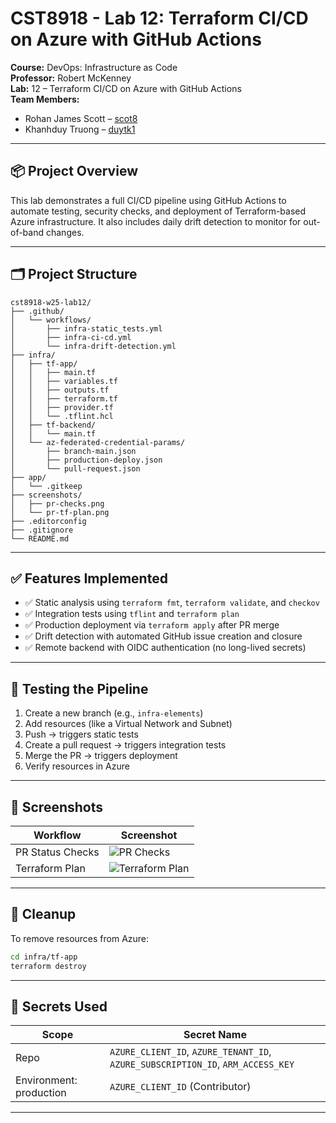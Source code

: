 # CST8918 - Lab 12: Terraform CI/CD on Azure with GitHub Actions

**Course:** DevOps: Infrastructure as Code  
**Professor:** Robert McKenney  
**Lab:** 12 – Terraform CI/CD on Azure with GitHub Actions  
**Team Members:**
- Rohan James Scott – [scot8](https://github.com/scot8)
- Khanhduy Truong – [duytk1](https://github.com/duytk1)

---

## 📦 Project Overview

This lab demonstrates a full CI/CD pipeline using GitHub Actions to automate testing, security checks, and deployment of Terraform-based Azure infrastructure. It also includes daily drift detection to monitor for out-of-band changes.

---

## 🗂️ Project Structure

```
cst8918-w25-lab12/
├── .github/
│   └── workflows/
│       ├── infra-static_tests.yml
│       ├── infra-ci-cd.yml
│       └── infra-drift-detection.yml
├── infra/
│   ├── tf-app/
│   │   ├── main.tf
│   │   ├── variables.tf
│   │   ├── outputs.tf
│   │   ├── terraform.tf
│   │   ├── provider.tf
│   │   └── .tflint.hcl
│   ├── tf-backend/
│   │   └── main.tf
│   └── az-federated-credential-params/
│       ├── branch-main.json
│       ├── production-deploy.json
│       └── pull-request.json
├── app/
│   └── .gitkeep
├── screenshots/
│   ├── pr-checks.png
│   └── pr-tf-plan.png
├── .editorconfig
├── .gitignore
└── README.md
```

---

## ✅ Features Implemented

- ✅ Static analysis using `terraform fmt`, `terraform validate`, and `checkov`
- ✅ Integration tests using `tflint` and `terraform plan`
- ✅ Production deployment via `terraform apply` after PR merge
- ✅ Drift detection with automated GitHub issue creation and closure
- ✅ Remote backend with OIDC authentication (no long-lived secrets)

---

## 🧪 Testing the Pipeline

1. Create a new branch (e.g., `infra-elements`)
2. Add resources (like a Virtual Network and Subnet)
3. Push → triggers static tests
4. Create a pull request → triggers integration tests
5. Merge the PR → triggers deployment
6. Verify resources in Azure

---

## 📸 Screenshots

| Workflow | Screenshot |
|----------|------------|
| PR Status Checks | ![PR Checks](./screenshots/pr-checks.png) |
| Terraform Plan | ![Terraform Plan](./screenshots/pr-tf-plan.png) |

---

## 🧹 Cleanup

To remove resources from Azure:
```bash
cd infra/tf-app
terraform destroy
```

---

## 🔐 Secrets Used

| Scope | Secret Name |
|-------|-------------|
| Repo | `AZURE_CLIENT_ID`, `AZURE_TENANT_ID`, `AZURE_SUBSCRIPTION_ID`, `ARM_ACCESS_KEY` |
| Environment: production | `AZURE_CLIENT_ID` (Contributor) |

---
